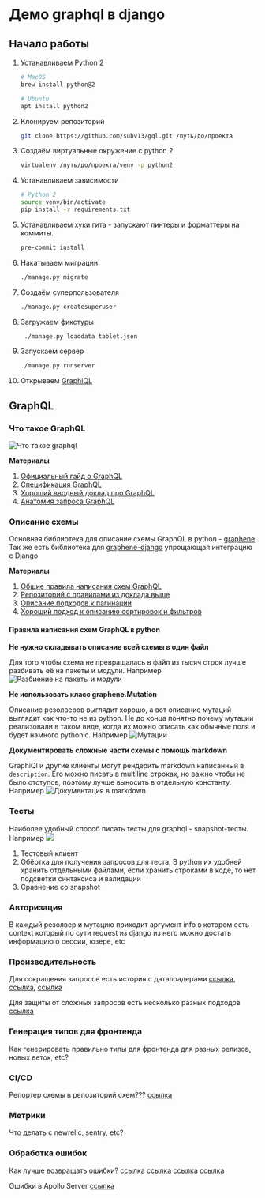 # Демо graphql в django

## Начало работы
1. Устанавливаем Python 2
    ```bash
    # MacOS
    brew install python@2

    # Ubuntu
    apt install python2
    ```
1. Клонируем репозиторий 
    ```bash
    git clone https://github.com/subv13/gql.git /путь/до/проекта
    ```
1. Создаём виртуальные окружение c python 2 
    ```bash
    virtualenv /путь/до/проекта/venv -p python2
   ```
1. Устанавливаем зависимости
    ```bash
    # Python 2
    source venv/bin/activate
    pip install -r requirements.txt 
    ```
1. Устанавливаем хуки гита - запускают линтеры и форматтеры на коммиты.
    ```bash
    pre-commit install
    ```
1. Накатываем миграции
    ```bash
    ./manage.py migrate
    ```
1. Создаём суперпользователя
    ```bash
    ./manage.py createsuperuser
    ```
1. Загружаем фикстуры
    ```bash
     ./manage.py loaddata tablet.json
    ```
1. Запускаем сервер
    ```bash
    ./manage.py runserver
    ```
1. Открываем [GraphiQL](http://127.0.0.1:8000/graphql)

## GraphQL

### Что такое GraphQL
![Что такое graphql](images/what_is_graphql.png)

**Материалы**
1. [Официальный гайд о GraphQL](https://graphql.org/learn/)
2. [Спецификация GraphQL](http://spec.graphql.org/June2018/)
3. [Хороший вводный доклад про GraphQL](https://www.youtube.com/watch?v=F4vHSHzpO1g&t=2712s)
4. [Анатомия запроса GraphQL](https://www.apollographql.com/blog/the-anatomy-of-a-graphql-query-6dffa9e9e747/)

### Описание схемы

Основная библиотека для описание схемы GraphQL в python - [graphene](https://docs.graphene-python.org/projects/django/en/latest/tutorial-plain/). Так же есть библиотека для [graphene-django](https://docs.graphene-python.org/projects/django/en/latest/) упрощающая интеграцию с Django

**Материалы**
1. [Общие правила написания схем GraphQL](https://www.youtube.com/watch?v=tASEYJXdO_c)
2. [Репозиторий с правилами из доклада выше](https://github.com/nodkz/graphql-rules-ru/tree/master/docs)
3. [Описание подходов к пагинации](https://www.apollographql.com/blog/understanding-pagination-rest-graphql-and-relay-b10f835549e7/)
4. [Хороший подход к описанию сортировок и фильтров](https://www.youtube.com/watch?v=dDxUu-K2qdE)

#### Правила написания схем GraphQL в python

**Не нужно складывать описание всей схемы в один файл**

Для того чтобы схема не превращалась в файл из тысяч строк лучше разбивать её на пакеты и модули. Например
![Разбиение на пакеты и модули](images/schema_decomposition.png)

**Не использовать класс graphene.Mutation**

Описание резолверов выглядит хорошо, а вот описание мутаций выглядит как что-то не из python. Не до конца понятно почему мутации реализовали в таком виде, когда их можно описать как обычные поля и будет намного pythonic. Например
![Мутации](images/mutations.png)

**Документировать сложные части схемы с помощь markdown**

GraphiQl и другие клиенты могут рендерить markdown написанный в `description`. Его можно писать в multiline строках, но важно чтобы не было отступов, поэтому лучше выносить в отдельную константу. Например
![Документация в markdown](images/markdown_description.png)

### Тесты

Наиболее удобный способ писать тесты для graphql - snapshot-тесты. Например
![](images/test.png)

1. Тестовый клиент
2. Обёртка для получения запросов для теста. В python их удобней хранить отдельными файлами, если хранить строками в коде, то нет подсветки синтаксиса и валидации
3. Сравнение со snapshot

### Авторизация

В каждый резолвер и мутацию приходит аргумент info в котором есть context который по сути request из django из него можно достать информацию о сессии, юзере, etc

### Производительность 
Для сокращения запросов есть история с даталоадерами [ссылка][15], [ссылка][16], [ссылка][17]

Для защиты от сложных запросов есть несколько разных подходов [ссылка][18]

### Генерация типов для фронтенда
Как генерировать правильно типы для фронтенда для разных релизов, новых веток, etc?

### CI/CD
Репортер схемы в репозиторий схем??? [ссылка][19]

### Метрики
Что делать с newrelic, sentry, etc?

### Обработка ошибок
Как лучше возвращать ошибки? [ссылка][21] [ссылка][22] [ссылка][23] [ссылка][24]

Ошибки в Apollo Server [ссылка][20]

[1]: https://www.apollographql.com/blog/the-basics-of-graphql-in-5-links-9e1dc4cac055/
[2]: https://www.apollographql.com/blog/graphql-explained-5844742f195e/
[3]: https://www.youtube.com/watch?v=F4vHSHzpO1g
[4]: https://www.apollographql.com/blog/the-anatomy-of-a-graphql-query-6dffa9e9e747/
[5]: https://docs.graphene-python.org/en/latest/types/schema/ 
[6]: https://docs.graphene-python.org/projelcts/django/en/latest/installation/
[7]: https://www.apollographql.com/blog/full-stack-error-handling-with-graphql-apollo-5c12da407210/
[8]: https://github.com/nodkz/graphql-rules-ru/tree/master/docs
[9]: https://www.youtube.com/watch?v=tASEYJXdO_c
[10]: https://www.apollographql.com/blog/explaining-graphql-connections-c48b7c3d6976/
[11]: https://www.youtube.com/watch?v=NnnvOPdstzg&t=1892s
[12]: https://www.apollographql.com/blog/understanding-pagination-rest-graphql-and-relay-b10f835549e7/
[13]: https://github.com/nodkz/graphql-rules-ru/blob/master/docs/05-list/5.4-pagination.md
[14]: https://www.youtube.com/watch?v=dDxUu-K2qdE
[15]: https://www.youtube.com/watch?v=NnnvOPdstzg&t=1892s
[16]: https://apirobot.me/posts/django-graphql-solving-n-1-problem-using-dataloaders
[17]: https://blog.logrocket.com/designing-graphql-server-optimal-performance/
[18]: https://www.apollographql.com/blog/securing-your-graphql-api-from-malicious-queries-16130a324a6b/
[19]: https://www.apollographql.com/blog/track-schema-changes-with-apollo-schema-reporting/
[20]: https://www.apollographql.com/blog/full-stack-error-handling-with-graphql-apollo-5c12da407210/
[21]: https://github.com/nodkz/graphql-rules-ru/blob/master/docs/06-mutations/6.6.4-payload-errors.md
[22]: https://www.facebook.com/MoscowGraphql/videos/206572663566137/
[23]: https://github.com/nodkz/conf-talks/tree/master/articles/graphql/errors
[24]: https://www.youtube.com/watch?v=GYBhHUGR1ZY